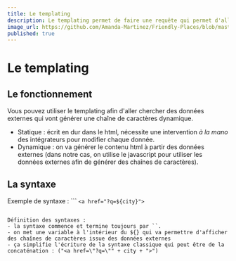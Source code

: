 ```yaml
---
title: Le templating 
description: Le templating permet de faire une requête qui permet d'aller chercher des données dynamiquement en générant du html 
image_url: https://github.com/Amanda-Martinez/Friendly-Places/blob/master/fiches/img/templating.jpg?raw=true
published: true
---
```

# Le templating

## Le fonctionnement 

Vous pouvez utiliser le templating afin d'aller chercher des données externes qui vont générer une chaîne de caractères dynamique.
- Statique : écrit en dur dans le html, nécessite une intervention *à la mano* des intégrateurs pour modifier chaque donnée.
- Dynamique : on va générer le contenu html à partir des données externes (dans notre cas, on utilise le javascript pour utiliser les données externes afin de générer des chaînes de caractères). 

## La syntaxe 

Exemple de syntaxe : 
``` `<a href="?q=${city}">`
```

Définition des syntaxes : 
- la syntaxe commence et termine toujours par ``.
- on met une variable à l'intérieur du ${} qui va permettre d'afficher des chaînes de caractères issue des données externes
- ça simplifie l'écriture de la syntaxe classique qui peut être de la concaténation : ("<a href=\"?q=\"" + city + ">")
